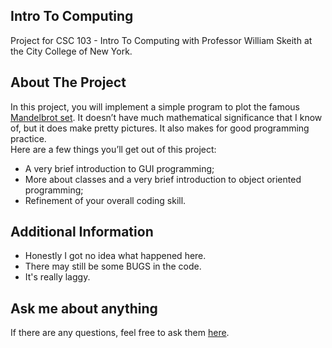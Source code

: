 ## Intro To Computing
Project for CSC 103 - Intro To Computing with Professor William Skeith at the City College of New York.
## About The Project
In this project, you will implement a simple program to plot the famous [Mandelbrot set](https://en.wikipedia.org/wiki/Mandelbrot_set). It doesn’t have much mathematical significance that I know of, but it does make pretty pictures. It also makes for good programming practice.
<br/>
Here are a few things you’ll get out of this project:
- A very brief introduction to GUI programming;
- More about classes and a very brief introduction to object oriented programming;
- Refinement of your overall coding skill.
## Additional Information
- Honestly I got no idea what happened here.
- There may still be some BUGS in the code.
- It's really laggy.
## Ask me about anything
If there are any questions, feel free to ask them [here](https://github.com/ChibiKev/Mandelbrot-Set/issues).
